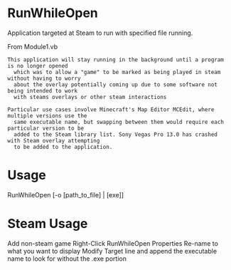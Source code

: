 # RunWhileOpen
Application targeted at Steam to run with specified file running.

From Module1.vb

    This application will stay running in the background until a program is no longer opened
      which was to allow a "game" to be marked as being played in steam without having to worry
      about the overlay potentially coming up due to some software not being intended to work
      with steams overlays or other steam interactions

    Particular use cases involve Minecraft's Map Editor MCEdit, where multiple versions use the
      same executable name, but swapping between them would require each particular version to be
      added to the Steam library list. Sony Vegas Pro 13.0 has crashed with Steam overlay attempting
      to be added to the application.

# Usage
RunWhileOpen [-o [path_to_file] | [exe]]

# Steam Usage
Add non-steam game
Right-Click RunWhileOpen
Properties
Re-name to what you want to display
Modify Target line and append the executable name to look for without the .exe portion
